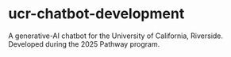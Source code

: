 # ucr-chatbot-development
A generative-AI chatbot for the University of California, Riverside. Developed during the 2025 Pathway program. 
